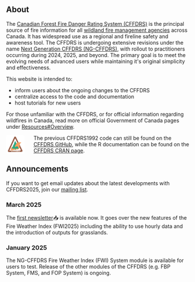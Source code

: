 ## About

The [Canadian Forest Fire Danger Rating System (CFFDRS)](https://natural-resources.canada.ca/our-natural-resources/forests/wildland-fires-insects-disturbances/canadian-forest-fire-danger-rating-system/14470) is the principal source of fire information for all [wildland fire management agencies](https://ciffc.ca/mobilization-stats/member-agencies) across Canada. It has widespread use as a regional and fireline safety and awareness tool. The CFFDRS is undergoing extensive revisions under the name [Next Generation CFFDRS (NG-CFFDRS)](https://ostrnrcan-dostrncan.canada.ca/handle/1845/245411), with rollout to practitioners occurring during 2024, 2025, and beyond. The primary goal is to meet the evolving needs of advanced users while maintaining it's original simplicity and effectiveness.

This website is intended to:

- inform users about the ongoing changes to the CFFDRS
- centralize access to the code and documentation
- host tutorials for new users

For those unfamiliar with the CFFDRS, or for official information regarding wildfires in Canada, read more on official Government of Canada pages under 
<a href="../resources/#overview" target="_self">Resources#Overview</a>.

<img 
    style="display: block;
           width: 50px;
           padding: 0px;
           margin: 0px 25px 0px 0px;
           float: left;
           border-radius: 5px;"
    src="../img/CFFDRS1992.png" 
    alt="CFFDRS1992 logo">
</img>

The previous CFFDRS1992 code can still be found on the [CFFDRS GitHub](https://github.com/cffdrs), while the R documentation can be found on the [CFFDRS CRAN page](https://cran.r-project.org/web/packages/cffdrs/).

## Announcements

If you want to get email updates about the latest developments with CFFDRS2025, join our 
<a href="../contact/#newsletter-sign-up" target="_self">mailing list</a>.

### March 2025
The [first newsletter](../documents/Newsletter1_FWI2025_final.pdf)📥 is available now. It goes over the new features of the Fire Weather Index (FWI2025) including the ability to use hourly data and the introduction of outputs for grasslands.

### January 2025
The NG-CFFDRS Fire Weather Index (FWI) System module is available for users to test. Release of the other modules of the CFFDRS (e.g. FBP System, FMS, and FOP System) is ongoing.
